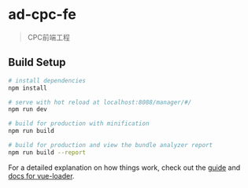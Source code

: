 # ad-cpc-fe

> CPC前端工程

## Build Setup

``` bash
# install dependencies
npm install

# serve with hot reload at localhost:8088/manager/#/
npm run dev

# build for production with minification
npm run build

# build for production and view the bundle analyzer report
npm run build --report
```

For a detailed explanation on how things work, check out the [guide](http://vuejs-templates.github.io/webpack/) and [docs for vue-loader](http://vuejs.github.io/vue-loader).

